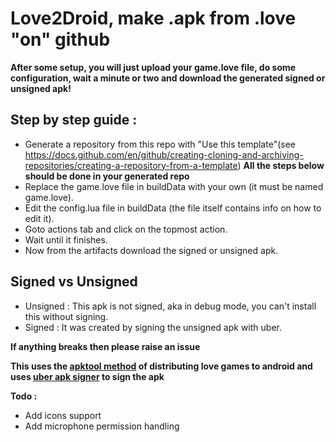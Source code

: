 # Love2Droid, make .apk from .love "on" github

**After some setup, you will just upload your game.love file, do some configuration, wait a minute or two and download the generated signed or unsigned apk!**

## Step by step guide :
* Generate a repository from this repo with "Use this template"(see https://docs.github.com/en/github/creating-cloning-and-archiving-repositories/creating-a-repository-from-a-template)
**All the steps below should be done in your generated repo**
* Replace the game.love file in buildData with your own (it must be named game.love).
* Edit the config.lua file in buildData (the file itself contains info on how to edit it).
* Goto actions tab and click on the topmost action.
* Wait until it finishes.
* Now from the artifacts download the signed or unsigned apk.

## Signed vs Unsigned
* Unsigned : This apk is not signed, aka in debug mode, you can't install this without signing.
* Signed : It was created by signing the unsigned apk with uber.

**If anything breaks then please raise an issue**

**This uses the [apktool method](https://love2d.org/wiki/Game_Distribution/APKTool) of distributing love games to android and uses [uber apk signer](https://github.com/patrickfav/uber-apk-signer) to sign the apk**


**Todo :**
* Add icons support
* Add microphone permission handling
